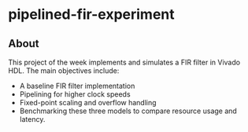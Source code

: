 # pipelined-fir-experiment
## About
  This project of the week implements and simulates a FIR filter in Vivado HDL. The main objectives include:
  - A baseline FIR filter implementation
  - Pipelining for higher clock speeds
  - Fixed-point scaling and overflow handling
  - Benchmarking these three models to compare resource usage and latency.
